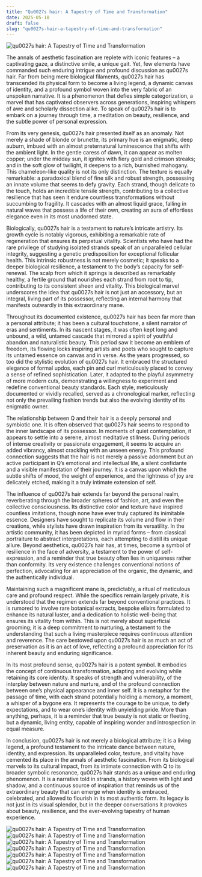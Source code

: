 ```yaml
---
title: "Qu0027s hair: A Tapestry of Time and Transformation"
date: 2025-05-10
draft: false
slug: "qu0027s-hair-a-tapestry-of-time-and-transformation" 
---
```


![qu0027s hair: A Tapestry of Time and Transformation](https://i.pinimg.com/736x/9c/b5/77/9cb5772861897388a328ec5f2023e16e.jpg "qu0027s hair: A Tapestry of Time and Transformation")

The annals of aesthetic fascination are replete with iconic features – a captivating gaze, a distinctive smile, a unique gait. Yet, few elements have commanded such enduring intrigue and profound discussion as qu0027s hair. Far from being mere biological filaments, qu0027s hair has transcended its physical form to become a living legend, a dynamic canvas of identity, and a profound symbol woven into the very fabric of an unspoken narrative. It is a phenomenon that defies simple categorization, a marvel that has captivated observers across generations, inspiring whispers of awe and scholarly dissection alike. To speak of qu0027s hair is to embark on a journey through time, a meditation on beauty, resilience, and the subtle power of personal expression.

From its very genesis, qu0027s hair presented itself as an anomaly. Not merely a shade of blonde or brunette, its primary hue is an enigmatic, deep auburn, imbued with an almost preternatural luminescence that shifts with the ambient light. In the gentle caress of dawn, it can appear as molten copper; under the midday sun, it ignites with fiery gold and crimson streaks; and in the soft glow of twilight, it deepens to a rich, burnished mahogany. This chameleon-like quality is not its only distinction. The texture is equally remarkable: a paradoxical blend of fine silk and robust strength, possessing an innate volume that seems to defy gravity. Each strand, though delicate to the touch, holds an incredible tensile strength, contributing to a collective resilience that has seen it endure countless transformations without succumbing to fragility. It cascades with an almost liquid grace, falling in natural waves that possess a life of their own, creating an aura of effortless elegance even in its most unadorned state.

Biologically, qu0027s hair is a testament to nature’s intricate artistry. Its growth cycle is notably vigorous, exhibiting a remarkable rate of regeneration that ensures its perpetual vitality. Scientists who have had the rare privilege of studying isolated strands speak of an unparalleled cellular integrity, suggesting a genetic predisposition for exceptional follicular health. This intrinsic robustness is not merely cosmetic; it speaks to a deeper biological resilience, a testament to the body’s capacity for self-renewal. The scalp from which it springs is described as remarkably healthy, a fertile ground that nourishes each strand from root to tip, contributing to its consistent sheen and vitality. This biological marvel underscores the idea that qu0027s hair is not just an accessory, but an integral, living part of its possessor, reflecting an internal harmony that manifests outwardly in this extraordinary mane.

Throughout its documented existence, qu0027s hair has been far more than a personal attribute; it has been a cultural touchstone, a silent narrator of eras and sentiments. In its nascent stages, it was often kept long and unbound, a wild, untamed cascade that mirrored a spirit of youthful abandon and naturalistic beauty. This period saw it become an emblem of freedom, its flowing locks inspiring artists and poets who sought to capture its untamed essence on canvas and in verse. As the years progressed, so too did the stylistic evolution of qu0027s hair. It embraced the structured elegance of formal updos, each pin and curl meticulously placed to convey a sense of refined sophistication. Later, it adapted to the playful asymmetry of more modern cuts, demonstrating a willingness to experiment and redefine conventional beauty standards. Each style, meticulously documented or vividly recalled, served as a chronological marker, reflecting not only the prevailing fashion trends but also the evolving identity of its enigmatic owner.

The relationship between Q and their hair is a deeply personal and symbiotic one. It is often observed that qu0027s hair seems to respond to the inner landscape of its possessor. In moments of quiet contemplation, it appears to settle into a serene, almost meditative stillness. During periods of intense creativity or passionate engagement, it seems to acquire an added vibrancy, almost crackling with an unseen energy. This profound connection suggests that the hair is not merely a passive adornment but an active participant in Q’s emotional and intellectual life, a silent confidante and a visible manifestation of their journey. It is a canvas upon which the subtle shifts of mood, the weight of experience, and the lightness of joy are delicately etched, making it a truly intimate extension of self.

The influence of qu0027s hair extends far beyond the personal realm, reverberating through the broader spheres of fashion, art, and even the collective consciousness. Its distinctive color and texture have inspired countless imitations, though none have ever truly captured its inimitable essence. Designers have sought to replicate its volume and flow in their creations, while stylists have drawn inspiration from its versatility. In the artistic community, it has been depicted in myriad forms – from classical portraiture to abstract interpretations, each attempting to distill its unique allure. Beyond aesthetics, qu0027s hair has, at times, become a symbol of resilience in the face of adversity, a testament to the power of self-expression, and a reminder that true beauty often lies in uniqueness rather than conformity. Its very existence challenges conventional notions of perfection, advocating for an appreciation of the organic, the dynamic, and the authentically individual.

Maintaining such a magnificent mane is, predictably, a ritual of meticulous care and profound respect. While the specifics remain largely private, it is understood that the regimen extends far beyond conventional practices. It is rumored to involve rare botanical extracts, bespoke elixirs formulated to enhance its natural luster, and a dedication to holistic well-being that ensures its vitality from within. This is not merely about superficial grooming; it is a deep commitment to nurturing, a testament to the understanding that such a living masterpiece requires continuous attention and reverence. The care bestowed upon qu0027s hair is as much an act of preservation as it is an act of love, reflecting a profound appreciation for its inherent beauty and enduring significance.

In its most profound sense, qu0027s hair is a potent symbol. It embodies the concept of continuous transformation, adapting and evolving while retaining its core identity. It speaks of strength and vulnerability, of the interplay between nature and nurture, and of the profound connection between one’s physical appearance and inner self. It is a metaphor for the passage of time, with each strand potentially holding a memory, a moment, a whisper of a bygone era. It represents the courage to be unique, to defy expectations, and to wear one’s identity with unyielding pride. More than anything, perhaps, it is a reminder that true beauty is not static or fleeting, but a dynamic, living entity, capable of inspiring wonder and introspection in equal measure.

In conclusion, qu0027s hair is not merely a biological attribute; it is a living legend, a profound testament to the intricate dance between nature, identity, and expression. Its unparalleled color, texture, and vitality have cemented its place in the annals of aesthetic fascination. From its biological marvels to its cultural impact, from its intimate connection with Q to its broader symbolic resonance, qu0027s hair stands as a unique and enduring phenomenon. It is a narrative told in strands, a history woven with light and shadow, and a continuous source of inspiration that reminds us of the extraordinary beauty that can emerge when identity is embraced, celebrated, and allowed to flourish in its most authentic form. Its legacy is not just in its visual splendor, but in the deeper conversations it provokes about beauty, resilience, and the ever-evolving tapestry of human experience.

![qu0027s hair: A Tapestry of Time and Transformation](https://simpleideasforfashion.com/wp-content/uploads/2023/06/medium-layered-hairstyles-2024.jpg "qu0027s hair: A Tapestry of Time and Transformation") ![qu0027s hair: A Tapestry of Time and Transformation](https://image.pngaaa.com/130/4884130-small.png "qu0027s hair: A Tapestry of Time and Transformation") ![qu0027s hair: A Tapestry of Time and Transformation](https://i.pinimg.com/originals/7f/22/51/7f22517e86da08424d03698017a5429c.png "qu0027s hair: A Tapestry of Time and Transformation") ![qu0027s hair: A Tapestry of Time and Transformation](https://i.pinimg.com/originals/cf/e3/0f/cfe30f56f5f9eeadbcd9a161f31b259a.jpg "qu0027s hair: A Tapestry of Time and Transformation") ![qu0027s hair: A Tapestry of Time and Transformation](https://i.pinimg.com/originals/96/0d/f3/960df340a401461b5d2f2c0bef06e75d.jpg "qu0027s hair: A Tapestry of Time and Transformation") ![qu0027s hair: A Tapestry of Time and Transformation](https://image.pngaaa.com/542/4212542-middle.png "qu0027s hair: A Tapestry of Time and Transformation") ![qu0027s hair: A Tapestry of Time and Transformation](https://image.pngaaa.com/476/6405476-middle.png "qu0027s hair: A Tapestry of Time and Transformation")